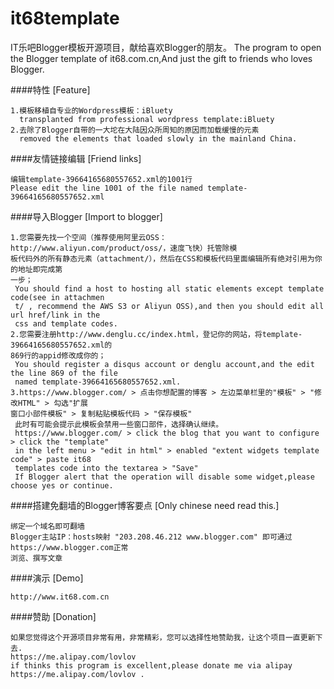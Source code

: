 it68template
============

IT乐吧Blogger模板开源项目，献给喜欢Blogger的朋友。
The program to open the Blogger template of it68.com.cn,And just the gift to friends who loves Blogger.

####特性 [Feature]

    1.模板移植自专业的Wordpress模板：iBluety
	  transplanted from professional wordpress template:iBluety
    2.去除了Blogger自带的一大坨在大陆因众所周知的原因而加载缓慢的元素
	  removed the elements that loaded slowly in the mainland China.

	
####友情链接编辑 [Friend links]

    编辑template-39664165680557652.xml的1001行
	Please edit the line 1001 of the file named template-39664165680557652.xml


####导入Blogger [Import to blogger]

    1.您需要先找一个空间（推荐使用阿里云OSS：http://www.aliyun.com/product/oss/，速度飞快）托管除模
	板代码外的所有静态元素（attachment/），然后在CSS和模板代码里面编辑所有绝对引用为你的地址即完成第
	一步；
	 You should find a host to hosting all static elements except template code(see in attachmen
	 t/ , recommend the AWS S3 or Aliyun OSS),and then you should edit all url href/link in the
	 css and template codes.
    2.您需要注册http://www.denglu.cc/index.html，登记你的网站，将template-39664165680557652.xml的
	869行的appid修改成你的；
	 You should register a disqus account or denglu account,and the edit the line 869 of the file
	 named template-39664165680557652.xml.
    3.https://www.blogger.com/ > 点击你想配置的博客 > 左边菜单栏里的"模板" > "修改HTML" > 勾选"扩展
	窗口小部件模板" > 复制粘贴模板代码 > "保存模板"
     此时有可能会提示此模板会禁用一些窗口部件，选择确认继续。
	 https://www.blogger.com/ > click the blog that you want to configure > click the "template"
	 in the left menu > "edit in html" > enabled "extent widgets template code" > paste it68 
	 templates code into the textarea > "Save"
     If Blogger alert that the operation will disable some widget,please choose yes or continue.



####搭建免翻墙的Blogger博客要点 [Only chinese need read this.]

    绑定一个域名即可翻墙
    Blogger主站IP：hosts映射 "203.208.46.212 www.blogger.com" 即可通过https://www.blogger.com正常
	浏览、撰写文章

####演示 [Demo]

    http://www.it68.com.cn
    
####赞助 [Donation]

    如果您觉得这个开源项目非常有用，非常精彩，您可以选择性地赞助我，让这个项目一直更新下去.
	https://me.alipay.com/lovlov
	if thinks this program is excellent,please donate me via alipay
	https://me.alipay.com/lovlov .